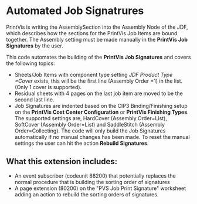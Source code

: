 # Automated Job Signatrures

PrintVis is writing the AssemblySection into the Assembly Node of the JDF, which describes how the sections for the PrintVis Job Items are bound together. The Assembly setting must be made manually in the **PrintVis Job Signatures** by the user.
 
This code automates the building of the **PrintVis Job Signatures** and covers the following topics:
- Sheets/Job Items with component type setting _JDF Product Type =Cover_ exists, this will be the first line (Assembly Order =1) in the list. (Only 1 cover is supported).
- Residual sheets with 4 pages on the last job item are moved to be the second last line. 
- Job Signatures are indented based on the CIP3 Binding/Finishing setup on the **PrintVis Cost Center Configuration** or **PrintVis Finishing Types**. The supported settings are, HardCover (Assembly Order=List), SoftCover (Assembly Order=List) and SaddleStitch (Assembly Order=Collecting). 
The code will only build the Job Signatures automatically if no manual changes has been made. To reset the manual settings the user can hit the action **Rebuild Signatures**. 

## What this extension includes:

- An event subscriber (codeunit 88200) that potentially replaces the normal procedure that is building the sorting order of signatures
- A page extension (80200) on the "PVS Job Print Signature" worksheet adding an action to rebuild the sorting orders of signatures.
